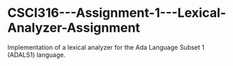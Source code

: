 # CSCI316---Assignment-1---Lexical-Analyzer-Assignment
Implementation of a lexical analyzer for the Ada Language Subset 1 (ADALS1) language.

